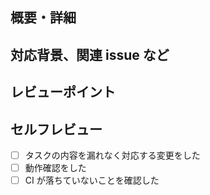 ## 概要・詳細

<!-- Pull Requestの中身の概要や詳細な説明、動作確認方法などを記入してください -->

## 対応背景、関連 issue など

<!-- issueがある場合はissueへのリンク、ない場合はテキストでの説明や関連するURLを添付してください -->

## レビューポイント

<!-- 特に不安なところや確認してほしいポイントなどがあれば記入してください -->

## セルフレビュー

<!-- レビュワーの負担を減らすために、確認をお願いします -->

- [ ] タスクの内容を漏れなく対応する変更をした
- [ ] 動作確認をした
- [ ] CI が落ちていないことを確認した <!-- PRの作成後に走るCIを確認するので問題ありません -->
